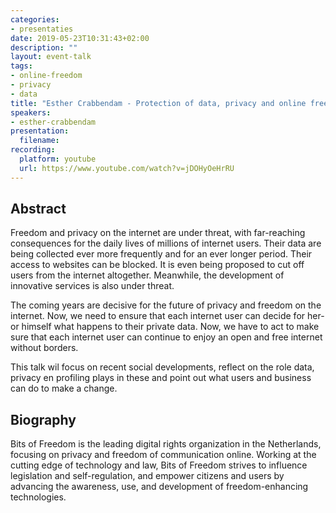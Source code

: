 ```yaml
---
categories:
- presentaties
date: 2019-05-23T10:31:43+02:00
description: ""
layout: event-talk
tags:
- online-freedom
- privacy
- data
title: "Esther Crabbendam - Protection of data, privacy and online freedom in a fast changing world"
speakers:
- esther-crabbendam
presentation: 
  filename: 
recording:
  platform: youtube
  url: https://www.youtube.com/watch?v=jDOHyOeHrRU
---
```


## Abstract

Freedom and privacy on the internet are under threat, with far-reaching consequences for the daily lives of millions of internet users. Their data are being collected ever more frequently and for an ever longer period. Their access to websites can be blocked. It is even being proposed to cut off users from the internet altogether. Meanwhile, the development of innovative services is also under threat.

The coming years are decisive for the future of privacy and freedom on the internet. Now, we need to ensure that each internet user can decide for her- or himself what happens to their private data. Now, we have to act to make sure that each internet user can continue to enjoy an open and free internet without borders.

This talk wil focus on recent social developments, reflect on the role data, privacy en profiling plays in these and point out what users and business can do to make a change.

## Biography

Bits of Freedom is the leading digital rights organization in the Netherlands, focusing on privacy and freedom of communication online. Working at the cutting edge of technology and law, Bits of Freedom strives to influence legislation and self-regulation, and empower citizens and users by advancing the awareness, use, and development of freedom-enhancing technologies.